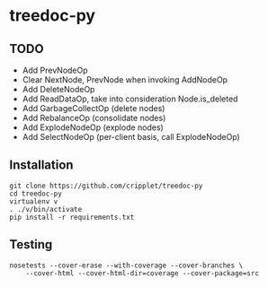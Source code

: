 # treedoc-py

## TODO

* Add PrevNodeOp
* Clear NextNode, PrevNode when invoking AddNodeOp
* Add DeleteNodeOp
* Add ReadDataOp, take into consideration Node.is_deleted
* Add GarbageCollectOp (delete nodes)
* Add RebalanceOp (consolidate nodes)
* Add ExplodeNodeOp (explode nodes)
* Add SelectNodeOp (per-client basis, call ExplodeNodeOp)

## Installation

```
git clone https://github.com/cripplet/treedoc-py
cd treedoc-py
virtualenv v
. ./v/bin/activate
pip install -r requirements.txt
```

## Testing

```
nosetests --cover-erase --with-coverage --cover-branches \
    --cover-html --cover-html-dir=coverage --cover-package=src
```
